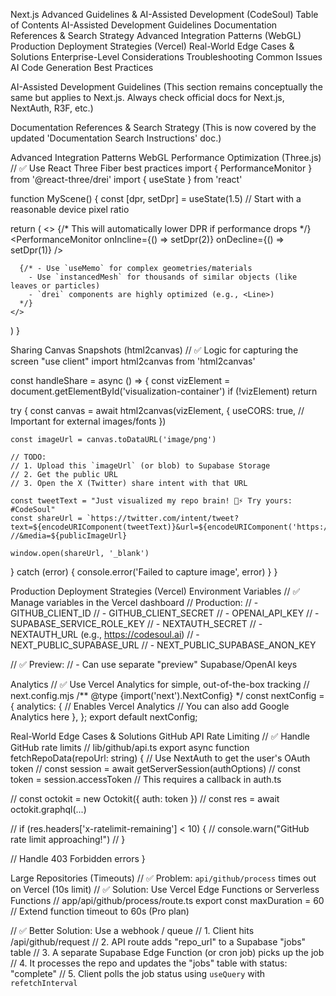 Next.js Advanced Guidelines & AI-Assisted Development (CodeSoul)
Table of Contents
AI-Assisted Development Guidelines
Documentation References & Search Strategy
Advanced Integration Patterns (WebGL)
Production Deployment Strategies (Vercel)
Real-World Edge Cases & Solutions
Enterprise-Level Considerations
Troubleshooting Common Issues
AI Code Generation Best Practices

AI-Assisted Development Guidelines
(This section remains conceptually the same but applies to Next.js. Always check official docs for Next.js, NextAuth, R3F, etc.)

Documentation References & Search Strategy
(This is now covered by the updated 'Documentation Search Instructions' doc.)

Advanced Integration Patterns
WebGL Performance Optimization (Three.js)
// ✅ Use React Three Fiber best practices
import { PerformanceMonitor } from '@react-three/drei'
import { useState } from 'react'

function MyScene() {
  const [dpr, setDpr] = useState(1.5) // Start with a reasonable device pixel ratio

  return (
    <>
      {/* This will automatically lower DPR if performance drops */}
      <PerformanceMonitor 
        onIncline={() => setDpr(2)} 
        onDecline={() => setDpr(1)} 
      />
      
      {/* - Use `useMemo` for complex geometries/materials
        - Use `instancedMesh` for thousands of similar objects (like leaves or particles)
        - `drei` components are highly optimized (e.g., <Line>)
      */}
    </>
  )
}

Sharing Canvas Snapshots (html2canvas)
// ✅ Logic for capturing the screen
"use client"
import html2canvas from 'html2canvas'

const handleShare = async () => {
  const vizElement = document.getElementById('visualization-container')
  if (!vizElement) return

  try {
    const canvas = await html2canvas(vizElement, {
      useCORS: true, // Important for external images/fonts
    })
    
    const imageUrl = canvas.toDataURL('image/png')
    
    // TODO:
    // 1. Upload this `imageUrl` (or blob) to Supabase Storage
    // 2. Get the public URL
    // 3. Open the X (Twitter) share intent with that URL
    
    const tweetText = "Just visualized my repo brain! 🧠⚡️ Try yours: #CodeSoul"
    const shareUrl = `https://twitter.com/intent/tweet?text=${encodeURIComponent(tweetText)}&url=${encodeURIComponent('https://codesoul.ai')}` //&media=${publicImageUrl}
    
    window.open(shareUrl, '_blank')

  } catch (error) {
    console.error('Failed to capture image', error)
  }
}

Production Deployment Strategies (Vercel)
Environment Variables
// ✅ Manage variables in the Vercel dashboard
// Production:
// - GITHUB_CLIENT_ID
// - GITHUB_CLIENT_SECRET
// - OPENAI_API_KEY
// - SUPABASE_SERVICE_ROLE_KEY
// - NEXTAUTH_SECRET
// - NEXTAUTH_URL (e.g., https://codesoul.ai)
// - NEXT_PUBLIC_SUPABASE_URL
// - NEXT_PUBLIC_SUPABASE_ANON_KEY

// ✅ Preview:
// - Can use separate "preview" Supabase/OpenAI keys

Analytics
// ✅ Use Vercel Analytics for simple, out-of-the-box tracking
// next.config.mjs
/** @type {import('next').NextConfig} */
const nextConfig = {
  analytics: {
    // Enables Vercel Analytics
    // You can also add Google Analytics here
  },
};
export default nextConfig;

Real-World Edge Cases & Solutions
GitHub API Rate Limiting
// ✅ Handle GitHub rate limits
// lib/github/api.ts
export async function fetchRepoData(repoUrl: string) {
  // Use NextAuth to get the user's OAuth token
  // const session = await getServerSession(authOptions)
  // const token = session.accessToken // This requires a callback in auth.ts
  
  // const octokit = new Octokit({ auth: token })
  // const res = await octokit.graphql(...)
  
  // if (res.headers['x-ratelimit-remaining'] < 10) {
  //   console.warn("GitHub rate limit approaching!")
  // }
  
  // Handle 403 Forbidden errors
}

Large Repositories (Timeouts)
// ✅ Problem: `api/github/process` times out on Vercel (10s limit)
// ✅ Solution: Use Vercel Edge Functions or Serverless Functions
// app/api/github/process/route.ts
export const maxDuration = 60 // Extend function timeout to 60s (Pro plan)

// ✅ Better Solution: Use a webhook / queue
// 1. Client hits /api/github/request
// 2. API route adds "repo_url" to a Supabase "jobs" table
// 3. A separate Supabase Edge Function (or cron job) picks up the job
// 4. It processes the repo and updates the "jobs" table with status: "complete"
// 5. Client polls the job status using `useQuery` with `refetchInterval`